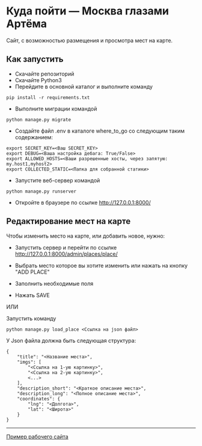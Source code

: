 # Куда пойти — Москва глазами Артёма

Сайт, с возможностью размещения и просмотра мест на карте.

## Как запустить

* Скачайте репозиторий
* Скачайте Python3
* Перейдите в основной каталог и выполните команду
```
pip install -r requirements.txt
```

* Выполните миграции командой
```
python manage.py migrate
```

* Создайте файл .env в каталоге where_to_go со следующим таким содержанием:
```
export SECRET_KEY=<Ваш SECRET_KEY>
export DEBUG=<Ваша настройка дебага: True/False>
export ALLOWED_HOSTS=<Ваши разрешенные хосты, через запятую: my.host1,myhost2>
export COLLECTED_STATIC=<Папка для собранной статики>
```

* Запустите веб-сервер командой
```
python manage.py runserver
```

* Откройте в браузере по ссылке http://127.0.0.1:8000/


## Редактирование мест на карте

Чтобы изменить место на карте, или добавить новое, нужно:
* Запустить сервер и перейти по ссылке http://127.0.0.1:8000/admin/places/place/

* Выбрать место которое вы хотите изменить или нажать на кнопку "ADD PLACE"
* Заполнить необходимые поля
* Нажать SAVE

ИЛИ

Запустить команду

```
python manage.py load_place <Ссылка на json файл>
```

У Json файла должна быть следующая структура:

```
{
    "title": "<Название места>",
    "imgs": [
        "<Ссылка на 1-ую картинку>",
        "<Ссылка на 2-ую картинку>",
        <...>
    ],
    "description_short": "<Краткое описание места>",
    "description_long": "<Полное описание места>",
    "coordinates": {
        "lng": "<Долгота>",
        "lat": "<Широта>"
    }
}
```
----------------
[Пример рабочего сайта](http://lufent.pythonanywhere.com/)
